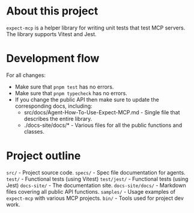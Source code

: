 
# About this project #

`expect-mcp` is a helper library for writing unit tests that test MCP servers. The library
supports Vitest and Jest.

# Development flow #

For all changes:

- Make sure that `pnpm test` has no errors.
- Make sure that `pnpm typecheck` has no errors.
- If you change the public API then make sure to update the corresponding docs, including:
  - src/docs/Agent-How-To-Use-Expect-MCP.md - Single file that describes the entire library.
  - ./docs-site/docs/* - Various files for all the public functions and classes.

# Project outline #

  `src/` - Project source code.
  `specs/` - Spec file documentation for agents.
  `test/` - Functional tests (using Vitest)
  `test/jest/` - Functional tests (using Jest)
  `docs-site/` - The documentation site.
  `docs-site/docs/` - Markdown files covering all public API functions.
  `samples/` - Usage examples of `expect-mcp` with various MCP projects.
  `bin/` - Tools used for project dev work.
